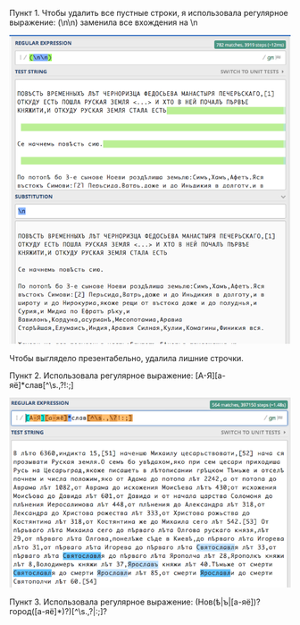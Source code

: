 Пункт 1. Чтобы удалить все пустные строки, я использовала регулярное выражение: (\n\n) заменила все вхождения на \n

![](https://github.com/Thecarebean/hw9/blob/master/%D0%BF%D1%83%D0%BD%D0%BA%D1%82%201.png)

Чтобы выглядело презентабельно, удалила лишние строчки.

Пункт 2. Использовала регулярное выражение: [А-Я][а-яё]*слав[^\s.,?!:;]

![](https://github.com/Thecarebean/hw9/blob/master/%D0%BF%D1%83%D0%BD%D0%BA%D1%82%202.png)
 
 Пункт 3. Использовала регулярное выражение: (Нов(ѣ|ъ|[а-яё])?город([а-яё]*)?)[^\s.,?|:;]?
 
 

